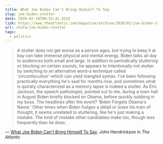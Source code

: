 ```yaml
---
title: What Joe Biden Can't Bring Himself To Say
slug: joe-biden-stutter
date: 2020-02-10T08:55:41.615Z
link: https://www.theatlantic.com/magazine/archive/2020/01/joe-biden-stutter-profile/602401/
url: /note/joe-biden-stutter
tags:
  - politics
---
```


> A stutter does not get worse as a person ages, but trying to keep it at bay can take immense physical and mental energy. Biden talks all day to audiences both small and large. In addition to periodically stuttering or blocking on certain sounds, he appears to intentionally not stutter by switching to an alternative word-a technique called 'circumlocution'-­which can yield mangled syntax. I've been following practically everything he's said for months now, and sometimes what is quickly characterized as a memory lapse is indeed a stutter. As Eric Jackson, the speech pathologist, pointed out to me, during a town hall in August Biden briefly blocked on Obama, before quickly subbing in my boss. The headlines after the event? 'Biden Forgets Obama's Name.' Other times when Biden fudges a detail or loses his train of thought, it seems unrelated to stuttering, like he's just making a mistake. The kind of mistake other candidates make too, though less frequently than he does.

&mdash; [What Joe Biden Can't Bring Himself To Say](https://www.theatlantic.com/magazine/archive/2020/01/joe-biden-stutter-profile/602401/), John Hendrickson in _The Atlantic_
